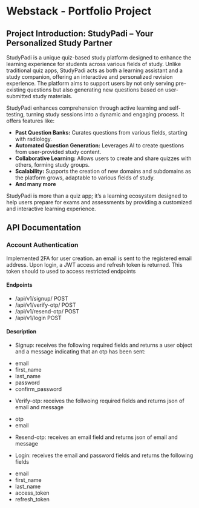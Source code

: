 # Webstack - Portfolio Project

## Project Introduction: StudyPadi – Your Personalized Study Partner

StudyPadi is a unique quiz-based study platform designed to enhance the learning experience for students across various fields of study. Unlike traditional quiz apps, StudyPadi acts as both a learning assistant and a study companion, offering an interactive and personalized revision experience. The platform aims to support users by not only serving pre-existing questions but also generating new questions based on user-submitted study materials.

StudyPadi enhances comprehension through active learning and self-testing, turning study sessions into a dynamic and engaging process. It offers features like:
- **Past Question Banks:** Curates questions from various fields, starting with radiology.
- **Automated Question Generation:** Leverages AI to create questions from user-provided study content.
- **Collaborative Learning:** Allows users to create and share quizzes with others, forming study groups.
- **Scalability:** Supports the creation of new domains and subdomains as the platform grows, adaptable to various fields of study.
- **And many more**

StudyPadi is more than a quiz app; it’s a learning ecosystem designed to help users prepare for exams and assessments by providing a customized and interactive learning experience.

## API Documentation

### Account Authentication
Implemented 2FA for user creation. an email is sent to the registered email address. Upon login, a JWT access and refresh token is returned. This token should to used to access restricted endpoints

#### Endpoints
- /api/v1/signup/ POST
- /api/v1/verify-otp/ POST
- /api/v1/resend-otp/ POST
- /api/v1/login POST

#### Description
- Signup: receives the following required fields and returns a user object and a message indicating that an otp has been sent:
* email
* first_name
* last_name
* password
* confirm_password 

- Verify-otp: receives the follwoing required fields and returns json of email and message
* otp
* email

- Resend-otp: receives an email field and returns json of email and message

- Login: receives the email and password fields and returns  the following fields
* email
* first_name
* last_name
* access_token
* refresh_token

